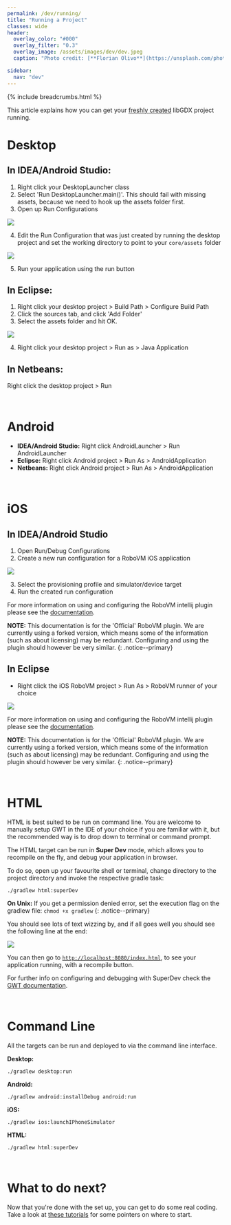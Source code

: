 ```yaml
---
permalink: /dev/running/
title: "Running a Project"
classes: wide
header:
  overlay_color: "#000"
  overlay_filter: "0.3"
  overlay_image: /assets/images/dev/dev.jpeg
  caption: "Photo credit: [**Florian Olivo**](https://unsplash.com/photos/Ek9Znm8lQ1U)"

sidebar:
  nav: "dev"
---
```


{% include breadcrumbs.html %}

This article explains how you can get your [freshly created](/dev/setup/) libGDX project running.

# Desktop
## In IDEA/Android Studio:
1. Right click your DesktopLauncher class
2. Select 'Run DesktopLauncher.main()'. This should fail with missing assets, because we need to hook up the assets folder first.
3. Open up Run Configurations

![](/assets/images/dev/idea/0.png)

4. Edit the Run Configuration that was just created by running the desktop project and set the working directory to point to your `core/assets` folder

![](/assets/images/dev/idea/1.png)

5. Run your application using the run button

## In Eclipse:
1. Right click your desktop project > Build Path > Configure Build Path
2. Click the sources tab, and click 'Add Folder'
3. Select the assets folder and hit OK.

![](/assets/images/dev/eclipse/0.png)

4. Right click your desktop project > Run as > Java Application

## In Netbeans:
Right click the desktop project > Run

<br/>

# Android
- **IDEA/Android Studio:** Right click AndroidLauncher > Run AndroidLauncher
- **Eclipse:** Right click Android project > Run As > AndroidApplication
- **Netbeans:** Right click Android project > Run As > AndroidApplication

<br/>

# iOS
## In IDEA/Android Studio
1. Open Run/Debug Configurations
2. Create a new run configuration for a RoboVM iOS application

![](/assets/images/dev/idea/2.png)

3. Select the provisioning profile and simulator/device target
4. Run the created run configuration

For more information on using and configuring the RoboVM intellij plugin please see the [documentation](http://robovm.mobidevelop.com).

**NOTE:** This documentation is for the 'Official' RoboVM plugin. We are currently using a forked version, which means some of the information (such as about licensing) may be redundant. Configuring and using the plugin should however be very similar.
{: .notice--primary}

## In Eclipse
- Right click the iOS RoboVM project > Run As > RoboVM runner of your choice

![](/assets/images/dev/eclipse/1.png)

For more information on using and configuring the RoboVM intellij plugin please see the [documentation](http://robovm.mobidevelop.com).

**NOTE:** This documentation is for the 'Official' RoboVM plugin. We are currently using a forked version, which means some of the information (such as about licensing) may be redundant. Configuring and using the plugin should however be very similar.
{: .notice--primary}

<br/>

# HTML
HTML is best suited to be run on command line. You are welcome to manually setup GWT in the IDE of your choice if you are familiar with it, but the recommended way is to drop down to terminal or command prompt.

The HTML target can be run in **Super Dev** mode, which allows you to recompile on the fly, and debug your application in browser.

To do so, open up your favourite shell or terminal, change directory to the project directory and invoke the respective gradle task:

```
./gradlew html:superDev
```

**On Unix:** If you get a permission denied error, set the execution flag on the gradlew file: `chmod +x gradlew`
{: .notice--primary}

You should see lots of text wizzing by, and if all goes well you should see the following line at the end:

![](/assets/images/dev/html/0.png)

You can then go to [`http://localhost:8080/index.html`](http://localhost:8080/index.html), to see your application running, with a recompile button.

For further info on configuring and debugging with SuperDev check the [GWT documentation](http://www.gwtproject.org/articles/superdevmode.html).

<br/>

# Command Line
All the targets can be run and deployed to via the command line interface.

**Desktop:**
```
./gradlew desktop:run
```

**Android:**
```
./gradlew android:installDebug android:run
```

**iOS:**
```
./gradlew ios:launchIPhoneSimulator
```

**HTML:**
```
./gradlew html:superDev
```

<br/>

# What to do next?
Now that you're done with the set up, you can get to do some real coding. Take a look at [these tutorials](/dev/tutorials/) for some pointers on where to start.
